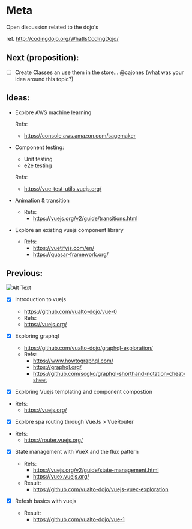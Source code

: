 # Meta

Open discussion related to the dojo's

ref. http://codingdojo.org/WhatIsCodingDojo/

## Next (proposition):

- [ ] Create Classes an use them in the store… @cajones (what was your idea around  this topic?)

## Ideas:

 - Explore AWS machine learning
 
   Refs:
     - https://console.aws.amazon.com/sagemaker

 - Component testing:
   - Unit testing
   - e2e testing

   Refs:
     - https://vue-test-utils.vuejs.org/

 - Animation & transition
   - Refs:
     - https://vuejs.org/v2/guide/transitions.html

 - Explore an existing vuejs component library
   - Refs:
     - https://vuetifyjs.com/en/
     - https://quasar-framework.org/

## Previous:

![Alt Text](https://media.giphy.com/media/GaAvKZvMV0GHu/giphy.gif)

- [x] Introduction to vuejs
  - https://github.com/vualto-dojo/vue-0
  - Refs:
   - https://vuejs.org/

- [x] Exploring graphql
  - https://github.com/vualto-dojo/graphql-exploration/
  - Refs:
    - https://www.howtographql.com/
    - https://graphql.org/
    - https://github.com/sogko/graphql-shorthand-notation-cheat-sheet

- [x] Exploring Vuejs templating and component compostion
 - Refs:
   - https://vuejs.org/

- [x] Explore spa routing through VueJs > VueRouter

 - Refs:
   - https://router.vuejs.org/

- [x] State management with VueX and the flux pattern
   - Refs:
     - https://vuejs.org/v2/guide/state-management.html
     - https://vuex.vuejs.org/
   - Result:
     - https://github.com/vualto-dojo/vuejs-vuex-exploration
     
- [x] Refesh basics with vuejs

  - Result:
    - https://github.com/vualto-dojo/vue-1

